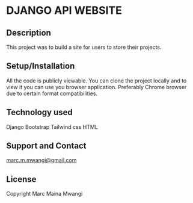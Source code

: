 # DJANGO API WEBSITE
## Description
This project was to build a site for users to store their projects.

## Setup/Installation
All the code is publicly viewable. You can clone the project locally and to view it you can use you browser application. Preferably Chrome browser due to certain format compatibilities.

## Technology used
Django
Bootstrap
Tailwind css
HTML

## Support and Contact
marc.m.mwangi@gmail.com

## License
Copyright Marc Maina Mwangi


